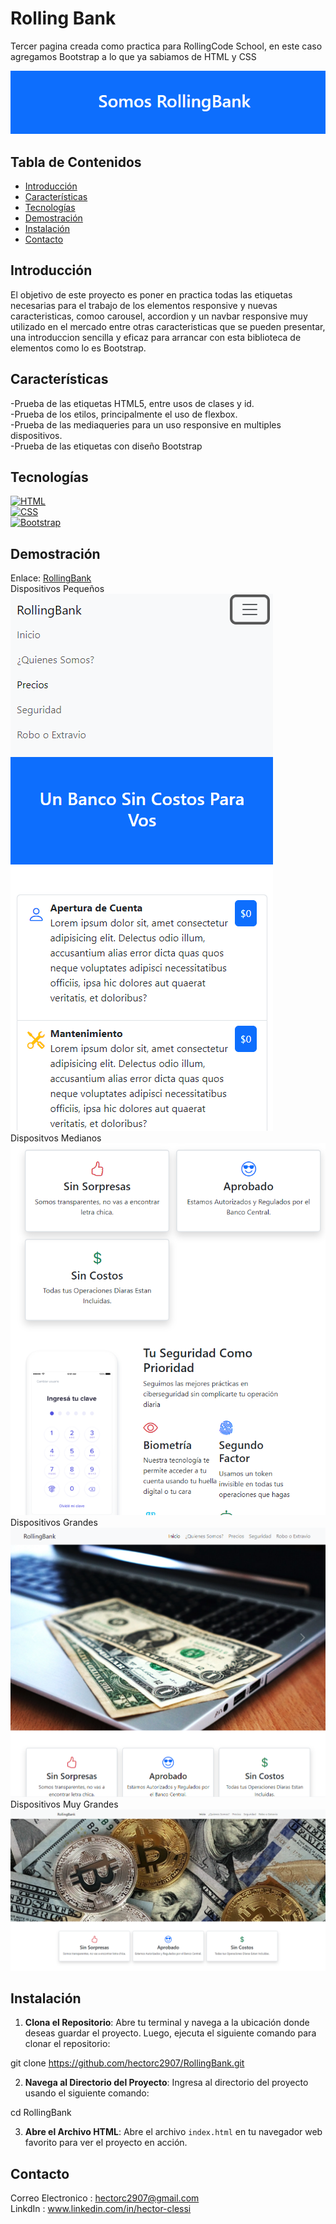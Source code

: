 # Rolling Bank

Tercer pagina creada como practica para RollingCode School, en este caso agregamos Bootstrap a lo que ya sabiamos de HTML y CSS

![](https://github.com/hectorc2907/RollingBank/blob/readme/img/capturas/logo.PNG)

## Tabla de Contenidos

- [Introducción](#introducción)
- [Características](#características)
- [Tecnologías](#tecnologías)
- [Demostración](#demostración)
- [Instalación](#instalación)
- [Contacto](#contacto)

## Introducción

El objetivo de este proyecto es poner en practica todas las etiquetas necesarias para el trabajo de los elementos responsive y nuevas caracteristicas, comoo carousel, accordion y un navbar responsive muy utilizado en el mercado entre otras caracteristicas que se pueden presentar, una introduccion sencilla y eficaz para arrancar con esta biblioteca de elementos como lo es Bootstrap.

## Características

-Prueba de las etiquetas HTML5, entre usos de clases y id.  
-Prueba de los etilos, principalmente el uso de flexbox.  
-Prueba de las mediaqueries para un uso responsive en multiples dispositivos.  
-Prueba de las etiquetas con diseño Bootstrap 

## Tecnologías

[![HTML](https://img.shields.io/badge/-HTML-orange?style=flat&logo=html5&logoColor=white)](https://www.w3.org/TR/html52/)  
[![CSS](https://img.shields.io/badge/-CSS-blue?style=flat&logo=css3&logoColor=white)](https://www.w3.org/Style/CSS/)  
[![Bootstrap](https://img.shields.io/badge/-Bootstrap-purple?style=flat&logo=bootstrap&logoColor=white)](https://getbootstrap.com/)  
## Demostración

Enlace:
[RollingBank](https://rollingbankhac.netlify.app/)  
Dispositivos Pequeños  
![Dispositivos Pequeños](https://github.com/hectorc2907/RollingBank/blob/readme/img/capturas/Small.PNG)  
Dispositvos Medianos  
![Dispositivos Medianos](https://github.com/hectorc2907/RollingBank/blob/readme/img/capturas/Medium.PNG)  
Dispositivos Grandes  
![Dispositivos Grandes](https://github.com/hectorc2907/RollingBank/blob/readme/img/capturas/Large.PNG)  
Dispositivos Muy Grandes  
![Dispositivos Muy Grandes](https://github.com/hectorc2907/RollingBank/blob/readme/img/capturas/XLarge.PNG)

## Instalación

1. **Clona el Repositorio**: Abre tu terminal y navega a la ubicación donde deseas guardar el proyecto. Luego, ejecuta el siguiente comando para clonar el repositorio:
    
git clone https://github.com/hectorc2907/RollingBank.git
    
2. **Navega al Directorio del Proyecto**: Ingresa al directorio del proyecto usando el siguiente comando:
    
cd RollingBank
    
3. **Abre el Archivo HTML**: Abre el archivo `index.html` en tu navegador web favorito para ver el proyecto en acción.

## Contacto

Correo Electronico : hectorc2907@gmail.com    
LinkdIn : www.linkedin.com/in/hector-clessi